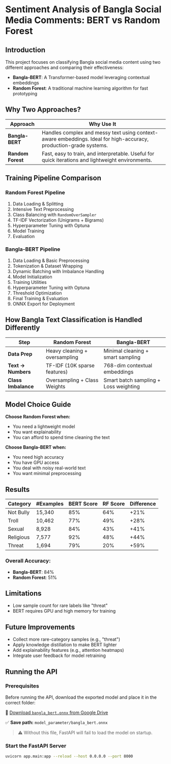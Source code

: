 # Sentiment Analysis of Bangla Social Media Comments: BERT vs Random Forest

## Introduction
This project focuses on classifying Bangla social media content using two different approaches and comparing their effectiveness:
- **Bangla-BERT**: A Transformer-based model leveraging contextual embeddings
- **Random Forest**: A traditional machine learning algorithm for fast prototyping

## Why Two Approaches?

| Approach        | Why Use It |
|-----------------|------------|
| **Bangla-BERT** | Handles complex and messy text using context-aware embeddings. Ideal for high-accuracy, production-grade systems. |
| **Random Forest** | Fast, easy to train, and interpretable. Useful for quick iterations and lightweight environments. |

## Training Pipeline Comparison

### Random Forest Pipeline
1. Data Loading & Splitting  
2. Intensive Text Preprocessing  
3. Class Balancing with `RandomOverSampler`  
4. TF-IDF Vectorization (Unigrams + Bigrams)  
5. Hyperparameter Tuning with Optuna  
6. Model Training  
7. Evaluation  

### Bangla-BERT Pipeline
1. Data Loading & Basic Preprocessing  
2. Tokenization & Dataset Wrapping  
3. Dynamic Batching with Imbalance Handling  
4. Model Initialization  
5. Training Utilities  
6. Hyperparameter Tuning with Optuna  
7. Threshold Optimization  
8. Final Training & Evaluation  
9. ONNX Export for Deployment  

## How Bangla Text Classification is Handled Differently

| Step            | Random Forest | Bangla-BERT |
|-----------------|---------------|-------------|
| **Data Prep**   | Heavy cleaning + oversampling | Minimal cleaning + smart sampling |
| **Text → Numbers** | TF-IDF (10K sparse features) | 768-dim contextual embeddings |
| **Class Imbalance** | Oversampling + Class Weights | Smart batch sampling + Loss weighting |

## Model Choice Guide

**Choose Random Forest when:**
- You need a lightweight model
- You want explainability
- You can afford to spend time cleaning the text

**Choose Bangla-BERT when:**
- You need high accuracy
- You have GPU access
- You deal with noisy real-world text
- You want minimal preprocessing

## Results

| Category     | #Examples | BERT Score | RF Score | Difference |
|--------------|-----------|------------|----------|------------|
| Not Bully    | 15,340    | 85%        | 64%      | +21%       |
| Troll        | 10,462    | 77%        | 49%      | +28%       |
| Sexual       | 8,928     | 84%        | 43%      | +41%       |
| Religious    | 7,577     | 92%        | 48%      | +44%       |
| Threat       | 1,694     | 79%        | 20%      | +59%       |

### Overall Accuracy:
- **Bangla-BERT**: 84%  
- **Random Forest**: 51%

## Limitations
- Low sample count for rare labels like "threat"
- BERT requires GPU and high memory for training

## Future Improvements
- Collect more rare-category samples (e.g., "threat")
- Apply knowledge distillation to make BERT lighter
- Add explainability features (e.g., attention heatmaps)
- Integrate user feedback for model retraining

## Running the API

### Prerequisites
Before running the API, download the exported model and place it in the correct folder:

📎 [Download `bangla_bert.onnx` from Google Drive](https://drive.google.com/file/d/1VnjmVZorqRDHsPonZNCoKP30EbLwXu9A/view?usp=sharing)

✅ **Save path:** `model_parameter/bangla_bert.onnx`

> ⚠️ Without this file, FastAPI will fail to load the model on startup.

### Start the FastAPI Server
```bash
uvicorn app.main:app --reload --host 0.0.0.0 --port 8000
